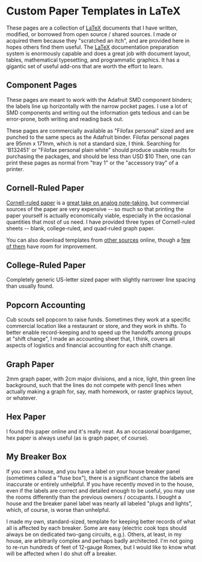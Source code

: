 # Custom Paper Templates in LaTeX

These pages are a collection of [LaTeX](http://tug.org/) documents that I have written, modified, 
or borrowed from open source / shared sources. I made or acquired them because
they "scratched an itch", and are provided here in hopes others find them
useful. The [LaTeX](https://www.latex-project.org/) documentation preparation system is enormously capable and
does a great job with document layout, tables, mathematical typesetting, and 
programmatic graphics. It has a gigantic set of useful add-ons that are worth
the effort to learn.


## Component Pages
These pages are meant to work with the Adafruit SMD component binders; 
the labels line up horizontally with the narrow pocket pages. I use a lot
of SMD components and writing out the information gets tedious and can be
error-prone, both writing and reading back out.

These pages are commercially available as "Filofax personal" sized 
and are punched to the same specs as the Adafruit binder. 
Filofax personal pages are 95mm x 171mm, which is not a standard size, I think.
Searching for 'B132451' or "Filofax personal plain white" should produce
usable results for purchasing the packages, and should be less than USD $10
Then, one can print these pages as normal from "tray 1" or the "accessory tray" 
of a printer.


## Cornell-Ruled Paper
[Cornell-ruled paper](https://en.wikipedia.org/wiki/Cornell_Notes) is a 
[great take on analog note-taking](https://lifehacker.com/5611648/diy-ultimate-note-taking-notebook), 
but commercial
sources of the paper are very expensive -- so much so that printing the paper
yourself is actually economically viable, especially in the occasional 
quantities that most of us need. I have provided three types of Cornell-ruled
sheets -- blank, college-ruled, and quad-ruled graph paper.

You can also download templates from [other sources](https://onedrive.live.com/?authkey=%21AEhczXB516sbYw0&id=69A3B453BFBC472%211130&cid=069A3B453BFBC472) 
online, though a [few of them](https://www.honolulu.hawaii.edu/sites/www2.honolulu.hawaii.edu/files/care-resource-notes-template.pdf) 
have room for improvement.


## College-Ruled Paper
Completely generic US-letter sized paper with slightly narrower line spacing than usually found. 


## Popcorn Accounting
Cub scouts sell popcorn to raise funds. Sometimes they work at a specific
commercial location like a restaurant or store, and they work in shifts. To
better enable record-keeping and to speed up the handoffs among groups at
"shift change", I made an accounting sheet that, I think, covers all aspects
of logistics and financial accounting for each shift change. 


## Graph Paper
2mm graph paper, with 2cm major divisions, and a nice, light, thin green line
background, such that the lines do not compete with pencil lines when 
actually making a graph for, say, math homework, or raster graphics layout, or
whatever.


## Hex Paper
I found this paper online and it's really neat. As an occasional boardgamer,
hex paper is always useful (as is graph paper, of course).


## My Breaker Box
If you own a house, and you have a label on your house breaker panel (sometimes
called a "fuse box"), there is a significant chance the labels are inaccurate 
or entirely unhelpful. If you have recently moved in to the house, even if the
labels are correct and detailed enough to be useful, you may use the rooms
differently than the previous owners / occupants. I bought a house and the
breaker panel label was nearly all labeled "plugs and lights", which, of course,
is worse than unhelpful.

I made my own, standard-sized, template for keeping better records of what all
is affected by each breaker. Some are easy (electric cook tops should always 
be on dedicated two-gang circuits, e.g.). Others, at least, in my house, are
arbitrarily complex and perhaps badly architected. I'm not going to re-run 
hundreds of feet of 12-gauge Romex, but I would like to know what will be 
affected when I do shut off a breaker.
